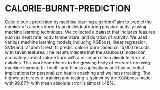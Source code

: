 # CALORIE-BURNT-PREDICTION
Calorie burnt prediction by machine learning algorithm” aim to predict the number of calories burnt by an individual during physical activity using machine learning techniques. We collected a dataset that includes features such as heart rate, body temperature, and duration of activity. We used various machine learning models, including XGBoost, linear regression, SVM and random forest, to predict calorie burn based on 15,000 records with seven features. The results indicate that the XGBboost model can accurately predict calorie burn with a minimum mean absolute error of calories. This work contributes to the growing body of research on using machine learning for health and fitness applications and has potential implications for personalized health coaching and wellness tracking. The highest accuracy of training and testing is gained by the XGBboost model with 99.67% with mean absolute error is almost 1.48%.
